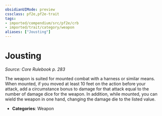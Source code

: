 ```yaml
---
obsidianUIMode: preview
cssclass: pf2e,pf2e-trait
tags:
- imported/compendium/src/pf2e/crb
- imported/trait/category/weapon
aliases: ["Jousting"]
---
```

# Jousting  
*Source: Core Rulebook p. 283*  

The weapon is suited for mounted combat with a harness or similar means. When mounted, if you moved at least 10 feet on the action before your attack, add a circumstance bonus to damage for that attack equal to the number of damage dice for the weapon. In addition, while mounted, you can wield the weapon in one hand, changing the damage die to the listed value.

- **Categories**: Weapon